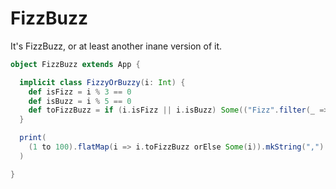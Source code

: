 # FizzBuzz
It's FizzBuzz, or at least another inane version of it.

```scala
object FizzBuzz extends App {

  implicit class FizzyOrBuzzy(i: Int) {
    def isFizz = i % 3 == 0
    def isBuzz = i % 5 == 0
    def toFizzBuzz = if (i.isFizz || i.isBuzz) Some(("Fizz".filter(_ => i.isFizz)).concat("Buzz".filter(_ => i.isBuzz))) else None
  }

  print(
    (1 to 100).flatMap(i => i.toFizzBuzz orElse Some(i)).mkString(",")
  )

}
```
